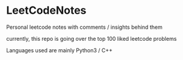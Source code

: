 # LeetCodeNotes
Personal leetcode notes with comments / insights behind them

currently, this repo is going over the top 100 liked leetcode problems

Languages used are mainly Python3 / C++
